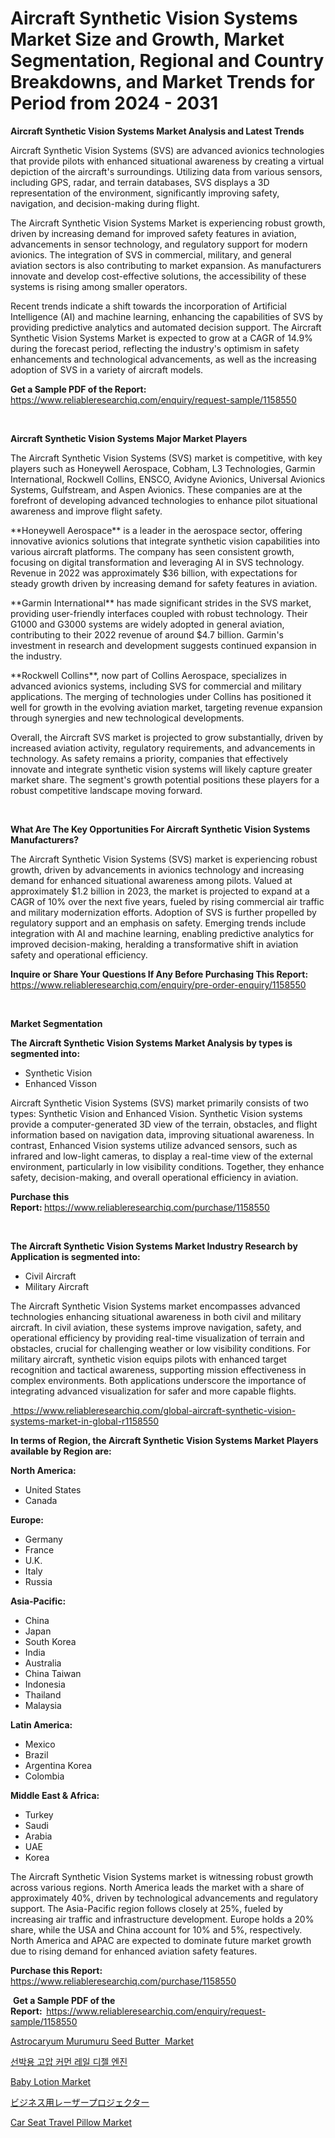 <p><h1>Aircraft Synthetic Vision Systems Market Size and Growth, Market Segmentation, Regional and Country Breakdowns, and Market Trends for Period from 2024 -  2031</h1></p><p><strong>Aircraft Synthetic Vision Systems Market Analysis and Latest Trends</strong></p>
<p><p>Aircraft Synthetic Vision Systems (SVS) are advanced avionics technologies that provide pilots with enhanced situational awareness by creating a virtual depiction of the aircraft's surroundings. Utilizing data from various sensors, including GPS, radar, and terrain databases, SVS displays a 3D representation of the environment, significantly improving safety, navigation, and decision-making during flight.</p><p>The Aircraft Synthetic Vision Systems Market is experiencing robust growth, driven by increasing demand for improved safety features in aviation, advancements in sensor technology, and regulatory support for modern avionics. The integration of SVS in commercial, military, and general aviation sectors is also contributing to market expansion. As manufacturers innovate and develop cost-effective solutions, the accessibility of these systems is rising among smaller operators.</p><p>Recent trends indicate a shift towards the incorporation of Artificial Intelligence (AI) and machine learning, enhancing the capabilities of SVS by providing predictive analytics and automated decision support. The Aircraft Synthetic Vision Systems Market is expected to grow at a CAGR of 14.9% during the forecast period, reflecting the industry's optimism in safety enhancements and technological advancements, as well as the increasing adoption of SVS in a variety of aircraft models.</p></p>
<p><strong>Get a Sample PDF of the Report:&nbsp;</strong> <a href="https://www.reliableresearchiq.com/enquiry/request-sample/1158550">https://www.reliableresearchiq.com/enquiry/request-sample/1158550</a></p>
<p>&nbsp;</p>
<p><strong>Aircraft Synthetic Vision Systems Major Market Players</strong></p>
<p><p>The Aircraft Synthetic Vision Systems (SVS) market is competitive, with key players such as Honeywell Aerospace, Cobham, L3 Technologies, Garmin International, Rockwell Collins, ENSCO, Avidyne Avionics, Universal Avionics Systems, Gulfstream, and Aspen Avionics. These companies are at the forefront of developing advanced technologies to enhance pilot situational awareness and improve flight safety.</p><p>**Honeywell Aerospace** is a leader in the aerospace sector, offering innovative avionics solutions that integrate synthetic vision capabilities into various aircraft platforms. The company has seen consistent growth, focusing on digital transformation and leveraging AI in SVS technology. Revenue in 2022 was approximately $36 billion, with expectations for steady growth driven by increasing demand for safety features in aviation.</p><p>**Garmin International** has made significant strides in the SVS market, providing user-friendly interfaces coupled with robust technology. Their G1000 and G3000 systems are widely adopted in general aviation, contributing to their 2022 revenue of around $4.7 billion. Garmin's investment in research and development suggests continued expansion in the industry.</p><p>**Rockwell Collins**, now part of Collins Aerospace, specializes in advanced avionics systems, including SVS for commercial and military applications. The merging of technologies under Collins has positioned it well for growth in the evolving aviation market, targeting revenue expansion through synergies and new technological developments.</p><p>Overall, the Aircraft SVS market is projected to grow substantially, driven by increased aviation activity, regulatory requirements, and advancements in technology. As safety remains a priority, companies that effectively innovate and integrate synthetic vision systems will likely capture greater market share. The segment's growth potential positions these players for a robust competitive landscape moving forward.</p></p>
<p>&nbsp;</p>
<p><strong>What Are The Key Opportunities For Aircraft Synthetic Vision Systems Manufacturers?</strong></p>
<p><p>The Aircraft Synthetic Vision Systems (SVS) market is experiencing robust growth, driven by advancements in avionics technology and increasing demand for enhanced situational awareness among pilots. Valued at approximately $1.2 billion in 2023, the market is projected to expand at a CAGR of 10% over the next five years, fueled by rising commercial air traffic and military modernization efforts. Adoption of SVS is further propelled by regulatory support and an emphasis on safety. Emerging trends include integration with AI and machine learning, enabling predictive analytics for improved decision-making, heralding a transformative shift in aviation safety and operational efficiency.</p></p>
<p><strong>Inquire or Share Your Questions If Any Before Purchasing This Report:</strong> <a href="https://www.reliableresearchiq.com/enquiry/pre-order-enquiry/1158550">https://www.reliableresearchiq.com/enquiry/pre-order-enquiry/1158550</a></p>
<p>&nbsp;</p>
<p><strong>Market Segmentation</strong></p>
<p><strong>The Aircraft Synthetic Vision Systems Market Analysis by types is segmented into:</strong></p>
<p><ul><li>Synthetic Vision</li><li>Enhanced Visson</li></ul></p>
<p><p>Aircraft Synthetic Vision Systems (SVS) market primarily consists of two types: Synthetic Vision and Enhanced Vision. Synthetic Vision systems provide a computer-generated 3D view of the terrain, obstacles, and flight information based on navigation data, improving situational awareness. In contrast, Enhanced Vision systems utilize advanced sensors, such as infrared and low-light cameras, to display a real-time view of the external environment, particularly in low visibility conditions. Together, they enhance safety, decision-making, and overall operational efficiency in aviation.</p></p>
<p><strong>Purchase this Report:&nbsp;</strong><a href="https://www.reliableresearchiq.com/purchase/1158550">https://www.reliableresearchiq.com/purchase/1158550</a></p>
<p>&nbsp;</p>
<p><strong>The Aircraft Synthetic Vision Systems Market Industry Research by Application is segmented into:</strong></p>
<p><ul><li>Civil Aircraft</li><li>Military Aircraft</li></ul></p>
<p><p>The Aircraft Synthetic Vision Systems market encompasses advanced technologies enhancing situational awareness in both civil and military aircraft. In civil aviation, these systems improve navigation, safety, and operational efficiency by providing real-time visualization of terrain and obstacles, crucial for challenging weather or low visibility conditions. For military aircraft, synthetic vision equips pilots with enhanced target recognition and tactical awareness, supporting mission effectiveness in complex environments. Both applications underscore the importance of integrating advanced visualization for safer and more capable flights.</p></p>
<p><a href="https://www.reliableresearchiq.com/global-aircraft-synthetic-vision-systems-market-in-global-r1158550">&nbsp;https://www.reliableresearchiq.com/global-aircraft-synthetic-vision-systems-market-in-global-r1158550</a></p>
<p><strong>In terms of Region, the Aircraft Synthetic Vision Systems Market Players available by Region are:</strong></p>
<p>
    <p> <strong> North America: </strong>
        <ul>
            <li>United States</li>
            <li>Canada</li>
        </ul>
        </p> 
    <p> <strong> Europe: </strong>
        <ul>
            <li>Germany</li>
            <li>France</li>
            <li>U.K.</li>
            <li>Italy</li>
            <li>Russia</li>
        </ul>
        </p> 
    <p> <strong> Asia-Pacific: </strong>
        <ul>
            <li>China</li>
            <li>Japan</li>
            <li>South Korea</li>
            <li>India</li>
            <li>Australia</li>
            <li>China Taiwan</li>
            <li>Indonesia</li>
            <li>Thailand</li>
            <li>Malaysia</li>
        </ul>
        </p> 
    <p> <strong> Latin America: </strong>
        <ul>
            <li>Mexico</li>
            <li>Brazil</li>
            <li>Argentina Korea</li>
            <li>Colombia</li>
        </ul>
        </p> 
    <p> <strong> Middle East & Africa: </strong>
        <ul>
            <li>Turkey</li>
            <li>Saudi</li>
            <li>Arabia</li>
            <li>UAE</li>
            <li>Korea</li>
        </ul>
    </p>
    </p>
<p><p>The Aircraft Synthetic Vision Systems market is witnessing robust growth across various regions. North America leads the market with a share of approximately 40%, driven by technological advancements and regulatory support. The Asia-Pacific region follows closely at 25%, fueled by increasing air traffic and infrastructure development. Europe holds a 20% share, while the USA and China account for 10% and 5%, respectively. North America and APAC are expected to dominate future market growth due to rising demand for enhanced aviation safety features.</p></p>
<p><strong>Purchase this Report: </strong><a href="https://www.reliableresearchiq.com/purchase/1158550">https://www.reliableresearchiq.com/purchase/1158550</a></p>
<p>&nbsp;<strong>Get a Sample PDF of the Report:&nbsp;&nbsp;</strong><a href="https://www.reliableresearchiq.com/enquiry/request-sample/1158550">https://www.reliableresearchiq.com/enquiry/request-sample/1158550</a></p>
<p><strong></strong></p>
<p><p><a href="https://issuu.com/reportprime-2/docs/astrocaryum-murumuru-seed-butter-ma_553b3deb26b17a">Astrocaryum Murumuru Seed Butter  Market</a></p><p><a href="https://medium.com/@luigispence46/%ED%95%B4%EC%96%91-%EA%B3%A0%EC%95%95-%EA%B3%B5%ED%86%B5-%EB%A0%88%EC%9D%BC-%EB%94%94%EC%A0%A4-%EC%97%94%EC%A7%84-%EC%8B%9C%EC%9E%A5-%EB%8F%99%ED%96%A5-%EB%B0%8F-%EC%A0%84%EB%9E%B5%EC%A0%81-%EC%8B%9C%EC%9E%A5-%ED%86%B5%EC%B0%B0%EB%A0%A5-2024-2031-9ccada5c5e15">선박용 고압 커먼 레일 디젤 엔진</a></p><p><a href="https://www.linkedin.com/pulse/what-innovations-market-trends-shaping-baby-lotion-market-flare-zzqke?trackingId=cW%2BaewZnTlukRlnbfoj6tg%3D%3D">Baby Lotion Market</a></p><p><a href="https://medium.com/@emmittkutch2023/laser-projector-for-business-market-%E3%81%AE%E3%82%B0%E3%83%AD%E3%83%BC%E3%83%90%E3%83%AB%E5%B8%82%E5%A0%B4%E6%A6%82%E8%A6%81%E3%81%AF-%E4%B8%96%E7%95%8C%E3%81%8A%E3%82%88%E3%81%B3%E4%B8%BB%E8%A6%81%E5%B8%82%E5%A0%B4%E3%81%AB%E3%81%8A%E3%81%91%E3%82%8B%E6%A5%AD%E7%95%8C%E3%81%AB%E5%BD%B1%E9%9F%BF%E3%82%92%E4%B8%8E%E3%81%88%E3%82%8B%E4%B8%BB%E8%A6%81%E3%81%AA%E3%83%88%E3%83%AC%E3%83%B3%E3%83%89%E3%81%AB%E3%81%A4%E3%81%84%E3%81%A6-%E7%8B%AC%E8%87%AA%E3%81%AE%E8%A6%96%E7%82%B9%E3%82%92%E6%8F%90%E4%BE%9B%E3%81%97%E3%81%BE%E3%81%99-d143c5340d2b">ビジネス用レーザープロジェクター</a></p><p><a href="https://www.linkedin.com/pulse/car-seat-travel-pillow-market-indicators-size-regional-wrxxe?trackingId=v8pE9fnTRMu9R3D3nUpa6g%3D%3D">Car Seat Travel Pillow Market</a></p></p>